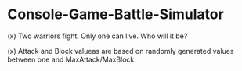 Console-Game-Battle-Simulator
=============================
(x) Two warriors fight. Only one can live. Who will it be?

(x) Attack and Block valueas are based on randomly generated values between one and MaxAttack/MaxBlock.
